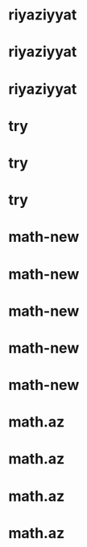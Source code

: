 # riyaziyyat
# riyaziyyat
# riyaziyyat
# try
# try
# try
# math-new
# math-new
# math-new
# math-new
# math-new
# math.az
# math.az
# math.az
# math.az
